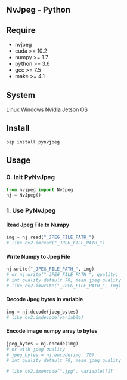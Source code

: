 NvJpeg - Python
---------------------------

## Require
* nvjpeg
* cuda >= 10.2
* numpy >= 1.7
* python >= 3.6
* gcc >= 7.5
* make >= 4.1

## System
Linux
Windows
Nvidia Jetson OS

## Install
```shell
pip install pynvjpeg
```

## Usage

### 0. Init PyNvJpeg
```python
from nvjpeg import NvJpeg
nj = NvJpeg()
```

### 1. Use PyNvJpeg

#### Read Jpeg File to Numpy
```python
img = nj.read("_JPEG_FILE_PATH_")
# like cv2.imread("_JPEG_FILE_PATH_")
```

#### Write Numpy to Jpeg File
```python
nj.write("_JPEG_FILE_PATH_", img)
# or nj.write("_JPEG_FILE_PATH_", quality)
# int quality default 70, mean jpeg quality
# like cv2.imwrite("_JPEG_FILE_PATH_", img)
```

#### Decode Jpeg bytes in variable
```python
img = nj.decode(jpeg_bytes)
# like cv2.imdecode(variable)
```

#### Encode image numpy array to bytes
```python
jpeg_bytes = nj.encode(img)
# or with jpeg quality
# jpeg_bytes = nj.encode(img, 70)
# int quality default 70, mean jpeg quality

# like cv2.imencode(".jpg", variable)[1]
```
